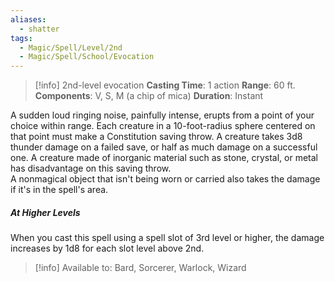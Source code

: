 ```yaml
---
aliases:
  - shatter
tags:
  - Magic/Spell/Level/2nd
  - Magic/Spell/School/Evocation
---
```

>[!info]
>2nd-level evocation
>**Casting Time**: 1 action
>**Range**: 60 ft.
>**Components**: V, S, M (a chip of mica)
>**Duration**: Instant

A sudden loud ringing noise, painfully intense, erupts from a point of your choice within range. Each creature in a 10-foot-radius sphere centered on that point must make a Constitution saving throw. A creature takes 3d8 thunder damage on a failed save, or half as much damage on a successful one. A creature made of inorganic material such as stone, crystal, or metal has disadvantage on this saving throw.<br>
A nonmagical object that isn't being worn or carried also takes the damage if it's in the spell's area.
##### At Higher Levels
When you cast this spell using a spell slot of 3rd level or higher, the damage increases by 1d8 for each slot level above 2nd.<br>
>[!info] Available to:
>Bard, Sorcerer, Warlock, Wizard